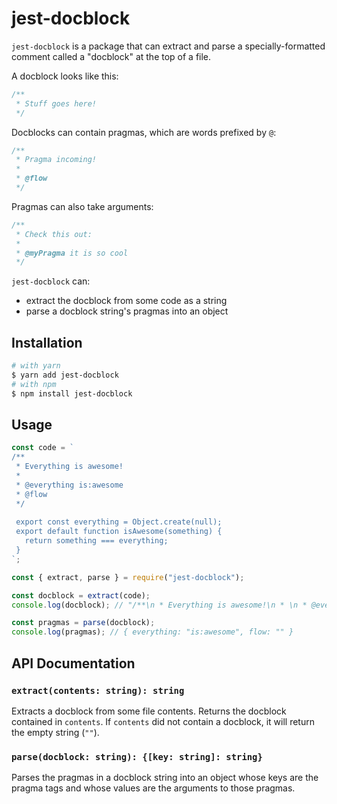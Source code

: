 # jest-docblock

`jest-docblock` is a package that can extract and parse a specially-formatted comment called a "docblock" at the top of a file.

A docblock looks like this:
```js
/**
 * Stuff goes here!
 */
```

Docblocks can contain pragmas, which are words prefixed by `@`:
```js
/**
 * Pragma incoming!
 *
 * @flow
 */
```

Pragmas can also take arguments:
```js
/**
 * Check this out:
 *
 * @myPragma it is so cool
 */
```

`jest-docblock` can:
* extract the docblock from some code as a string
* parse a docblock string's pragmas into an object

## Installation
```sh
# with yarn
$ yarn add jest-docblock
# with npm
$ npm install jest-docblock
```

## Usage

```js
const code = `
/**
 * Everything is awesome!
 *
 * @everything is:awesome
 * @flow
 */
 
 export const everything = Object.create(null);
 export default function isAwesome(something) {
   return something === everything;
 }
`;

const { extract, parse } = require("jest-docblock");

const docblock = extract(code);
console.log(docblock); // "/**\n * Everything is awesome!\n * \n * @everything is:awesome\n * @flow\n */"

const pragmas = parse(docblock);
console.log(pragmas); // { everything: "is:awesome", flow: "" }
```

## API Documentation

### `extract(contents: string): string`
Extracts a docblock from some file contents. Returns the docblock contained in `contents`. If `contents` did not contain a docblock, it will return the empty string (`""`).

### `parse(docblock: string): {[key: string]: string}`
Parses the pragmas in a docblock string into an object whose keys are the pragma tags and whose values are the arguments to those pragmas.
